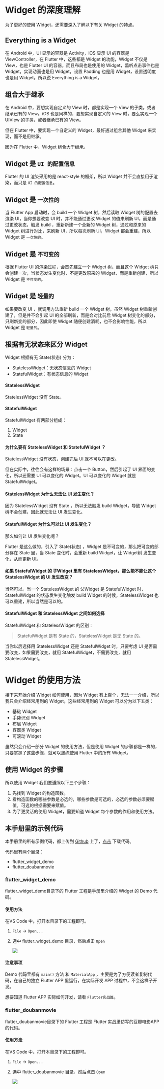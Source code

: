 # Widget 的深度理解

为了更好的使用 Widget，还需要深入了解以下有关 Widget 的特点。

## Everything is a Widget

在 Android 中，UI 显示的容器是 Activity，iOS 显示 UI 的容器是 ViewController，在 Flutter 中，这些都是 Widget 的功能，Widget 不仅是 View，也是 Flutter UI 的容器，而且布局也是使用的 Widget，监听点击事件也是 Widget，实现动画也是用 Widget，设置 Padding 也是用 Widget，设置透明度也是用 Widget，所以说 Everything is a Widget。

## 组合大于继承

在 Android 中，要想实现自定义的 View 时，都是实现一个 View 的子类，或者继承已有的 View。iOS 也是同样的，要想实现自定义的 View 时，要么实现一个 UIView 的子类，或者继承已有的 View。

但在 Flutter 中，要实现一个自定义的 Widget，最好通过组合其他 Widget 来实现，而不是用继承。

因为在 Flutter 中，Widget 组合大于继承。

## Widget 是 `UI 的配置信息`

Flutter 的 UI 渲染采用的是 react-style 的框架，所以 Widget 并不会直接用于渲染，而只是 `UI 的配置信息`。

## Widget 是 `一次性的`

当 Flutter App 启动时，会 build 一个 Widget 树，然后读取 Widget 树的配置去渲染 UI，当你想要改变 UI 时，并不能通过更改 Widget 的值来刷新 UI，而是通过更改状态，触发 build ，重新新建一个全新的 Widget 树，通过和原来的 Widget 树进行对比，来刷新 UI，所以每次刷新 UI，Widget 都会重建，所以 Widget 是 `一次性的`。

## Widget 是 `不可变的`

根据 Flutter UI 的渲染过程，会首先建立一个 Widget 树，而且这个 Widget 树只会创建一次，当状态发生变化时，不是更改原来的 Widget，而是重新创建，所以 Widget 是 `不可变的`。

## Widget 是 `轻量的`

如果要改变 UI ，就调用方法重新 build 一个 Widget 树，虽然 Widget 树重新创建了，但是并不会引起 UI 的全部刷新，而是会对比前后 Widget 树变化的部分，只刷新变的部分，因此即使 Widget 随便创建消耗，也不会影响性能，所以 Widget 是 `轻量的`。

## 根据有无状态来区分 Widget

Widget 根据有无 State(状态) 分为：

*   StatelessWidget：无状态信息的 Widget
*   StatefulWidget：有状态信息的 Widget

#### StatelessWidget

StatelessWidget 没有 State。

#### StatefulWidget

StatefulWidget 有两部分组成：

1.  Widget
2.  State

#### 为什么要有 StatelessWidget 和 StatefulWidget ？

StatelessWidget 没有状态，创建完后 UI 就不可以在更改。

但在实际中，往往会有这样的场景：点击一个 Button，然后引起了 UI 界面的变化，所以还需要 UI 可以变化的 Widget。UI 可以变化的 Widget 就是 StatefulWidget。

#### StatelessWidget 为什么无法让 UI 发生变化？

因为 StatelessWidget 没有 State ，所以无法触发 build Widget，导致 Widget 树不会创建，因此就无法让 UI 发生变化。

#### StatefulWidget 为什么可以让 UI 发生变化？

那么如何让 UI 发生变化呢？

Flutter 是这么做的，引入了 State(状态) ，Widget 是不可变的，那么把可变的部分存在 State 里，当 State 变化时，会重新 build Widget，让 Widget树 发生变化，从而更新 UI。

#### 如果 StatefulWidget 的 子Widget 里有 StatelessWidget，那么能不能让这个 StatelessWidget 的 UI 发生改变？

当然可以。当一个 StatelessWidget 的 父Widget 是 StatefulWidget 时，StatefulWidget 的状态发生变化触发 build Widget 的时候，StatelessWidget 也可以重建，所以当然是可以的。

#### StatefulWidget 和 StatelessWidget 之间如何选择

StatefulWidget 和 StatelessWidget 的区别：

> StatefulWidget 是有 State 的，StatelessWidget 是无 State 的。

当你以后选择用 StatelessWidget 还是 StatefulWidget 时，只要考虑 UI 是否需要改变，如果需要改变，就用 StatefulWidget，不需要改变，就用 StatelessWidget。

# Widget 的使用方法

接下来开始介绍 Widget 如何使用，因为 Widget 有上百个，无法一一介绍，所以我只会介绍经常用到的 Widget，这些经常用到的 Widget 可以分为以下五类：

*   基础 Widget
*   手势识别 Widget
*   布局 Widget
*   容器类 Widget
*   可滚动 Widget

虽然只会介绍一部分 Widget 的使用方法，但是使用 Widget 的步骤都是一样的，只要掌握了这些步骤，就可以熟练使用 Flutter 中的所有 Widget。

## 使用 Widget 的步骤

所以使用 Widget 我们要遵照以下三个步骤：

1.  先找到 Widget 的构造函数。
2.  看构造函数的哪些参数是必选的，哪些参数是可选的，必选的参数必须要赋值，可选的根据需要来赋值。
3.  为了更灵活的使用 Widget，需要知道 Widget 每个参数的作用和使用方法。

## 本手册里的示例代码

本手册里的所有示例代码，都上传到 [Github](https://github.com/koudle/The-Guide-to-the-Flutter) 上了，[点击](https://github.com/koudle/The-Guide-to-the-Flutter) 下载代码。

代码里有两个目录：

*   flutter\_widget\_demo
*   flutter\_doubanmovie

### flutter\_widget\_demo

flutter\_widget\_demo目录下的 Flutter 工程是手册里介绍的 Widget 的 Demo 代码。

#### 使用方法

在VS Code 中，打开本目录下的工程即可。

1.  `File` -> `Open...`
    
2.  选中 flutter\_widget\_demo 目录，然后点击 `Open`
    
    ![](https://user-gold-cdn.xitu.io/2019/4/17/16a2aa70cc13bdcf?w=1690&h=988&f=jpeg&s=194514)
    

#### 注意事项

Demo 代码里都有 `main()` 方法 和 `MaterialApp` ，主要是为了方便读者复制代码，在自己的独立 Flutter APP 里运行，在实际开发 APP 过程中，不会这样子开发。

想要知道 Flutter APP 实际如何开发，请看 `Flutter实战篇`。

### flutter\_doubanmovie

flutter\_doubanmovie目录下的 Flutter 工程是 Flutter 实战里仿写的豆瓣电影APP的代码。

#### 使用方法

在VS Code 中，打开本目录下的工程即可。

1.  `File` -> `Open...`
    
2.  选中 flutter\_doubanmovie 目录，然后点击 `Open`
    
    ![](https://user-gold-cdn.xitu.io/2019/4/17/16a2aa75ca9303cb?w=1690&h=988&f=jpeg&s=194659)